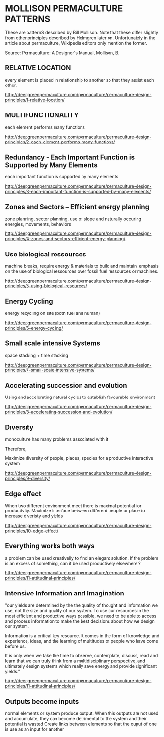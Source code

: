 # MOLLISON PERMACULTURE PATTERNS

These are patternS described by Bill Mollison. Note that these differ slightly from other principles described by Holmgren later on. Unfortunately in the article about permaculture, Wikipedia editors only mention the former. 

Source: Permaculture: A Designer's Manual, Mollison, B.

## RELATIVE LOCATION		
every element is placed in relationship to another so that they assist each other.

http://deepgreenpermaculture.com/permaculture/permaculture-design-principles/1-relative-location/

## MULTIFUNCTIONALITY

each element performs many functions

http://deepgreenpermaculture.com/permaculture/permaculture-design-principles/2-each-element-performs-many-functions/

## Redundancy - Each Important Function is Supported by Many Elements

each important  function is supported by many elements

http://deepgreenpermaculture.com/permaculture/permaculture-design-principles/3-each-important-function-is-supported-by-many-elements/

## Zones and Sectors – Efficient energy planning
zone planning, sector planning, use of slope and naturally occuring energies, movements, behaviors

http://deepgreenpermaculture.com/permaculture/permaculture-design-principles/4-zones-and-sectors-efficient-energy-planning/

## Use biological ressources
machine breaks, require energy & materials to build and maintain,		emphasis on the use of biological ressources over fossil fuel ressources or machines.

http://deepgreenpermaculture.com/permaculture/permaculture-design-principles/5-using-biological-resources/

## Energy Cycling
energy recycling on site (both fuel and human)

http://deepgreenpermaculture.com/permaculture/permaculture-design-principles/6-energy-cycling/

## Small scale intensive Systems
space stacking + time stacking

http://deepgreenpermaculture.com/permaculture/permaculture-design-principles/7-small-scale-intensive-systems/

## Accelerating succession and evolution

Using and accelerating natural cycles to establish favourable environment

http://deepgreenpermaculture.com/permaculture/permaculture-design-principles/8-accelerating-succession-and-evolution/

## Diversity

monoculture has many problems associated with it		

Therefore, 

Maximize diversity of people, places, species for a productive interactive system

http://deepgreenpermaculture.com/permaculture/permaculture-design-principles/9-diversity/

## Edge effect

When two different environment meet there is maximal potential for productivity. Maximize interface between different people or place to increase diveristy and yields

http://deepgreenpermaculture.com/permaculture/permaculture-design-principles/10-edge-effect/

## Everything works both ways

a problem can be used creativelly to find an elegant solution. If the problem is an excess of something, can it be used productively elsewhere ?

http://deepgreenpermaculture.com/permaculture/permaculture-design-principles/11-attitudinal-principles/

## Intensive Information and Imagination

"our yields are determined by the the quality of thought and information we use, not the size and quality of our system. To use our resources in the most efficient and productive ways possible, we need to be able to access and process information to make the best decisions about how we design our system.

Information is a critical key resource. It comes in the form of knowledge and experience, ideas, and the learning of multitudes of people who have come before us.

It is only when we take the time to observe, contemplate, discuss, read and learn that we can truly think from a multidisciplinary perspective, and ultimately design systems which really save energy and provide significant yields."

http://deepgreenpermaculture.com/permaculture/permaculture-design-principles/11-attitudinal-principles/

## Outputs become inputs
normal elements or system produce output. When this outputs are not used and accumulate, they can become detrimental to the system and their potential is wasted		Create links between elements so that the ouput of one is use as an input for another
